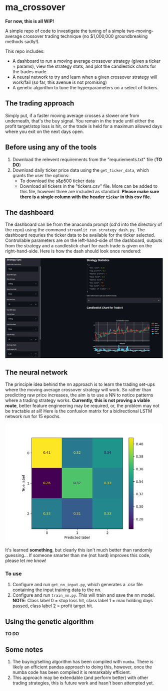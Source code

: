 # ma_crossover

**For now, this is all WIP!**

A simple repo of code to investigate the tuning of a simple two-moving-average crossover trading technique (no $1,000,000 groundbreaking methods sadly!).

This repo includes:
- A dashboard to run a moving average crossover strategy (given a ticker + params), view the strategy stats, and plot the candlestick charts for the trades made.
- A neural network to try and learn when a given crossover strategy will work/fail (so far, this avenue is not promising)
- A genetic algorithm to tune the hyperparameters on a select of tickers.

## The trading approach
Simply put, if a faster moving average crosses a slower one from underneath, that's the buy signal. You remain in the trade until either the profit target/stop loss is hit, or the trade is held for a maximum allowed days where you exit on the next days open.

## Before using any of the tools
1. Download the relevent requirements from the "requriements.txt" file (**TO DO**) 
2. Download daily ticker price data using the `get_ticker_data`, which grants the user the options:
    - To download the s&p500 ticker data
    - Download all tickers in the "tickers.csv" file. More can be added to this file, however three are included as standard. **Please make sure there is a single column with the header `ticker` in this csv file.**

## The dashboard
The dashboard can be from the anaconda prompt (cd'd into the directory of the repo) using the command `streamlit run strategy_dash.py`. The dashboard requries the ticker data to be available for the ticker selected. Controllable parameters are on the left-hand-side of the dashboard, outputs from the strategy and a candlestick chart for each trade is given on the right-hand-side. Here is how the dash should look once rendered:

![dashboard](images/dash.png)

## The neural network
The principle idea behind the nn approach is to learn the trading set-ups where the moving average crossover strategy will work. So rather than predicting raw price increases, the aim is to use a NN to notice patterns where a trading strategy works. **Currently, this is not proving a viable route**, better feature engineering may be required, or, the problem may not be tractable at all! Here is the confusion matrix for a bidirectional LSTM network run for 15 epochs.

![dashboard](images/confusion.png)

It's learned **something**, but clearly this isn't much better than randomly guessing... If someone smarter than me (not hard) improves this code, please let me know!

### To use
1. Configure and run `get_nn_input.py`, which generates a .csv file containing the input training data to the nn.
2. Configure and run `train_nn.py`. This will train and save the nn model. 
**NOTE**: Class label 0 = stop loss hit, class label 1 = max holding days passed, class label 2 = profit target hit.

## Using the genetic algorithm
**TO DO**

## Some notes
1. The buying/selling algorithm has been compiled with `numba`. There is likely an efficient pandas approach to doing this, however, once the numba code has been compiled it is remarkably efficient.
2. This approach may be extendable (and perform better) with other trading strategies, this is future work and hasn't been attempted yet.
